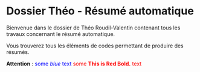 # Dossier Théo - Résumé automatique

Bienvenue dans le dossier de Théo Roudil-Valentin contenant tous les travaux concernant le résumé automatique.

Vous trouverez tous les éléments de codes permettant de produire des résumés.

**Attention** : <span style="color:blue">some *blue* text</span>
<span style="color:red">some **This is Red Bold.** text</span>
